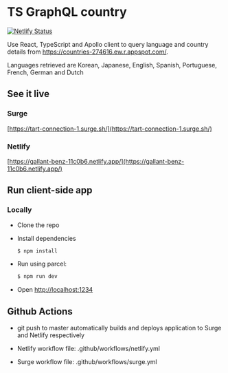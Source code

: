 # TS GraphQL country

[![Netlify Status](https://api.netlify.com/api/v1/badges/c7c00e32-e10f-4874-a85b-f1aca4d7a4b5/deploy-status)](https://app.netlify.com/sites/gallant-benz-11c0b6/deploys)

Use React, TypeScript and Apollo client to query language and country details from https://countries-274616.ew.r.appspot.com/. 

Languages retrieved are Korean, Japanese, English, Spanish, Portuguese, French, German and Dutch

## See it live

### Surge
[https://tart-connection-1.surge.sh/](https://tart-connection-1.surge.sh/)

### Netlify
[https://gallant-benz-11c0b6.netlify.app/](https://gallant-benz-11c0b6.netlify.app/)


## Run client-side app

### Locally

- Clone the repo

- Install dependencies
  ```sh
  $ npm install
  ```

- Run using parcel:
  ```sh
  $ npm run dev
  ```

- Open [http://localhost:1234](http://localhost:1234)

## Github Actions

- git push to master automatically builds and deploys application to Surge and Netlify respectively

- Netlify workflow file: .github/workflows/netlify.yml

- Surge workflow file: .github/workflows/surge.yml  